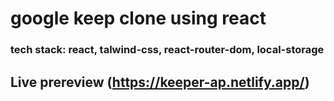 # google keep clone using react

### tech stack: react, talwind-css, react-router-dom, local-storage

## Live prereview (https://keeper-ap.netlify.app/)
